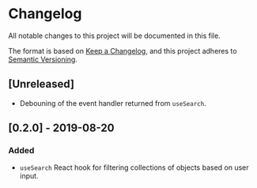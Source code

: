# Changelog

All notable changes to this project will be documented in this file.

The format is based on [Keep a Changelog](https://keepachangelog.com/en/1.0.0/),
and this project adheres to [Semantic Versioning](https://semver.org/spec/v2.0.0.html).

## [Unreleased]
 - Debouning of the event handler returned from `useSearch`.
 
## [0.2.0] - 2019-08-20
### Added
 - `useSearch` React hook for filtering collections of objects based on user input.

